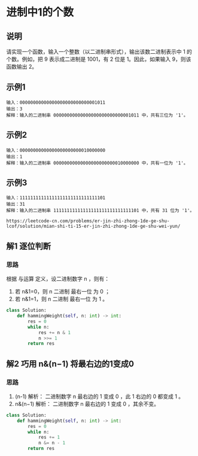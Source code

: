 # 进制中1的个数
## 说明
请实现一个函数，输入一个整数（以二进制串形式），输出该数二进制表示中 1 的个数。例如，把 9 表示成二进制是 1001，有 2 位是 1。因此，如果输入 9，则该函数输出 2。

## 示例1
```
输入：00000000000000000000000000001011
输出：3
解释：输入的二进制串 00000000000000000000000000001011 中，共有三位为 '1'。
```
## 示例2
```
输入：00000000000000000000000010000000
输出：1
解释：输入的二进制串 00000000000000000000000010000000 中，共有一位为 '1'。
```
## 示例3
```
输入：11111111111111111111111111111101
输出：31
解释：输入的二进制串 11111111111111111111111111111101 中，共有 31 位为 '1'。
```

`https://leetcode-cn.com/problems/er-jin-zhi-zhong-1de-ge-shu-lcof/solution/mian-shi-ti-15-er-jin-zhi-zhong-1de-ge-shu-wei-yun/`

## 解1 逐位判断

### 思路
根据 与运算 定义，设二进制数字 n ，则有：
1. 若 n&1=0，则 n 二进制 最右一位 为 0 ；
2. 若 n&1=1，则 n 二进制 最右一位 为 1 。

```python
class Solution:
    def hammingWeight(self, n: int) -> int:
        res = 0
        while n:
            res += n & 1
            n >>= 1
        return res
```

## 解2 巧用 n&(n−1) 将最右边的1变成0

### 思路
1. (n-1)   解析： 二进制数字 n 最右边的 1 变成 0 ，此 1 右边的 0 都变成 1 。
2. n&(n−1) 解析： 二进制数字 n 最右边的 1 变成 0 ，其余不变。

```python
class Solution:
    def hammingWeight(self, n: int) -> int:
        res = 0
        while n:
            res += 1
            n &= n - 1
        return res
```